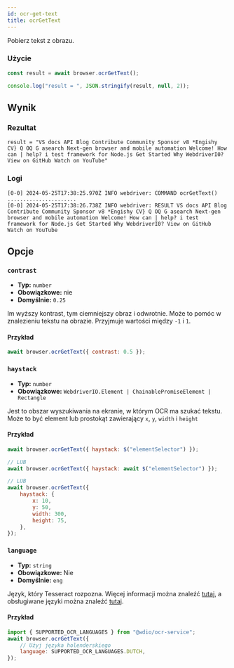 ```yaml
---
id: ocr-get-text
title: ocrGetText
---
```


Pobierz tekst z obrazu.

### Użycie

```js
const result = await browser.ocrGetText();

console.log("result = ", JSON.stringify(result, null, 2));
```

## Wynik

### Rezultat

```logs
result = "VS docs API Blog Contribute Community Sponsor v8 *Engishy CV} Q OQ G asearch Next-gen browser and mobile automation Welcome! How can | help? i test framework for Node.js Get Started Why WebdriverI0? View on GitHub Watch on YouTube"
```

### Logi

```log
[0-0] 2024-05-25T17:38:25.970Z INFO webdriver: COMMAND ocrGetText()
......................
[0-0] 2024-05-25T17:38:26.738Z INFO webdriver: RESULT VS docs API Blog Contribute Community Sponsor v8 *Engishy CV} Q OQ G asearch Next-gen browser and mobile automation Welcome! How can | help? i test framework for Node.js Get Started Why WebdriverI0? View on GitHub Watch on YouTube
```

## Opcje

### `contrast`

-   **Typ:** `number`
-   **Obowiązkowe:** nie
-   **Domyślnie:** `0.25`

Im wyższy kontrast, tym ciemniejszy obraz i odwrotnie. Może to pomóc w znalezieniu tekstu na obrazie. Przyjmuje wartości między `-1` i `1`.

#### Przykład

```js
await browser.ocrGetText({ contrast: 0.5 });
```

### `haystack`

-   **Typ:** `number`
-   **Obowiązkowe:** `WebdriverIO.Element | ChainablePromiseElement | Rectangle`

Jest to obszar wyszukiwania na ekranie, w którym OCR ma szukać tekstu. Może to być element lub prostokąt zawierający `x`, `y`, `width` i `height`

#### Przykład

```js
await browser.ocrGetText({ haystack: $("elementSelector") });

// LUB
await browser.ocrGetText({ haystack: await $("elementSelector") });

// LUB
await browser.ocrGetText({
    haystack: {
        x: 10,
        y: 50,
        width: 300,
        height: 75,
    },
});
```

### `language`

-   **Typ:** `string`
-   **Obowiązkowe:** Nie
-   **Domyślnie:** `eng`

Język, który Tesseract rozpozna. Więcej informacji można znaleźć [tutaj](https://tesseract-ocr.github.io/tessdoc/Data-Files-in-different-versions), a obsługiwane języki można znaleźć [tutaj](https://github.com/webdriverio/visual-testing/blob/main/packages/ocr-service/src/utils/constants.ts).

#### Przykład

```js
import { SUPPORTED_OCR_LANGUAGES } from "@wdio/ocr-service";
await browser.ocrGetText({
    // Użyj języka holenderskiego
    language: SUPPORTED_OCR_LANGUAGES.DUTCH,
});
```